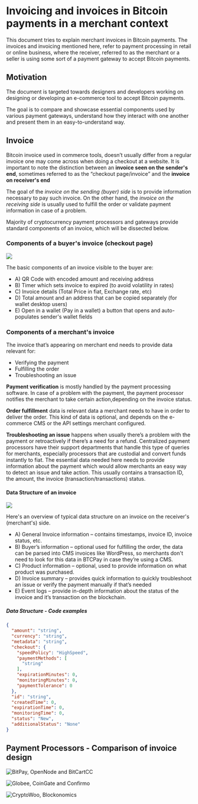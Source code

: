 # Invoicing and invoices in Bitcoin payments in a merchant context

This document tries to explain merchant invoices in Bitcoin payments. The invoices and invoicing mentioned here, refer to payment processing in retail or online business, where the receiver, referred to as the merchant or a seller is using some sort of a payment gateway to accept Bitcoin payments.

## Motivation

The document is targeted towards designers and developers working on designing or developing an e-commerce tool to accept Bitcoin payments.

The goal is to compare and showcase essential components used by various payment gateways, understand how they interact with one another and present them in an easy-to-understand way. 

## Invoice

Bitcoin invoice used in commerce tools, doesn’t usually differ from a regular invoice one may come across when doing a checkout at a website. It is important to note the distinction between an **invoice seen on the sender's end**, sometimes referred to as the “checkout page/invoice” and the **invoice on receiver's end**

The goal of the *invoice on the sending (buyer) side* is to provide information necessary to pay such invoice. 
On the other hand, the *invoice on the receiving side* is usually used to fulfill the order or validate payment information in case of a problem.

Majority of cryptocurrency payment processors and gateways provide standard components of an invoice, which will be dissected below.

### Components of a buyer's invoice (checkout page)

![](./img/InvoicesViewBuyerSide.png)

The basic components of an invoice visible to the buyer are:

* A) QR Code with encoded amount and receiving address
* B) Timer which sets invoice to expired (to avoid volatility in rates)
* C) Invoice details (Total Price in fiat, Exchange rate, etc)
* D) Total amount and an address that can be copied separately (for wallet desktop users)
* E) Open in a wallet (Pay in a wallet) a button that opens and auto-populates sender's wallet fields

### Components of a merchant's invoice

The invoice that’s appearing on merchant end needs to provide data relevant for:

* Verifying the payment
* Fulfilling the order
* Troubleshooting an issue

**Payment verification** is mostly handled by the payment processing software. In case of a problem with the payment, the payment processor notifies the merchant to take certain action,depending on the invoice status.

**Order fulfillment** data is relevant data a merchant needs to have in order to deliver the order. This kind of data is optional, and depends on the e-commerce CMS or the API settings merchant configured.

**Troubleshooting an issue** happens when usually there’s a problem with the payment or retroactively if there’s a need for a refund. Centralized payment processors have their support departments that handle this type of queries for merchants, especially processors that are custodial and convert funds instantly to fiat. The essential data needed here needs to provide information about the payment which would allow merchants an easy way to detect an issue and take action. This usually contains a transaction ID, the amount, the invoice (transaction/transactions) status.

#### Data Structure of an invoice

![](./img/MerchantInvoiceData.png)

Here's an overview of typical data structure on an invoice on the receiver's (merchant's) side.

* A) General Invoice information – contains timestamps, invoice ID, invoice status, etc.
* B) Buyer’s information – optional used for fulfilling the order, the data can be parsed into CMS invoices like WordPress, so merchants don't need to look for this data in BTCPay in case they’re using a CMS.
* C) Product information – optional, used to provide information on what product was purchased.
* D) Invoice summary – provides quick information to quickly troubleshoot an issue or verify the payment manually if that’s needed
* E) Event logs – provide in-depth information about the status of the invoice and it’s transaction on the blockchain.

##### Data Structure - Code examples

```json
{
  "amount": "string",
  "currency": "string",
  "metadata": "string",
  "checkout": {
    "speedPolicy": "HighSpeed",
    "paymentMethods": [
      "string"
    ],
    "expirationMinutes": 0,
    "monitoringMinutes": 0,
    "paymentTolerance": 0
  },
  "id": "string",
  "createdTime": 0,
  "expirationTime": 0,
  "monitoringTime": 0,
  "status": "New",
  "additionalStatus": "None"
}
```
## Payment Processors - Comparison of invoice design 

![BitPay, OpenNode and BitCartCC](./img/ComparisonInvoices1.png)

![Globee, CoinGate and Confirmo](./img/ComparisonInvoices2.png)

![CryptoWoo, Blockonomics](./img/ComparisonInvoices3.png)